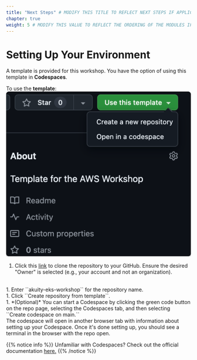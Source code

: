 ```yaml
---
title: "Next Steps" # MODIFY THIS TITLE TO REFLECT NEXT STEPS IF APPLICABLE
chapter: true
weight: 5 # MODIFY THIS VALUE TO REFLECT THE ORDERING OF THE MODULES IF APPLICABLE
---
```


# Setting Up Your Environment
A template is provided for this workshop. You have the option of using this template in **Codespaces**.

To use the <b>template</b>:
![CreateTemplate](../../static/images/CreateTemplate.png)

1. Click this [link](https://github.com/akuity/eks-workshop-template) to clone the repository to your GitHub.
Ensure the desired "Owner" is selected (e.g., your account and not an organization).
<br>
1. Enter ``akuity-eks-workshop`` for the repository name.
<br>
1. Click ``Create repository from template``.
<br>
1. *(Optional)* You can start a Codespace by clicking the green code button on the repo page, selecting the Codespaces tab, and then selecting ``Create codespace on main.`` <br>
The codespace will open in another browser tab with information about setting up your Codespace. Once it's done setting up, you should see a terminal in the browser with the repo open.


{{% notice info %}}
Unfamiliar with Codespaces? Check out the official documentation [here.](https://docs.github.com/en/codespaces/overview)
{{% /notice %}}